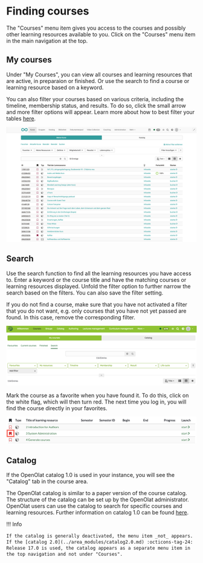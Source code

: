 # Finding courses

The "Courses" menu item gives you access to the courses and possibly other learning resources available to you. Click on the "Courses" menu item in the main navigation at the top.

## My courses

Under "My Courses", you can view all courses and learning resources that are active, in preparaion or finished. Or use the search to find a course or learning resource based on a keyword.

You can also filter your courses based on various criteria, including the timeline, membership status, and results. To do so, click the small arrow and more filter options will appear. Learn more about how to best filter your tables [here](../basic_concepts/Table_Concept.md).

![Courses](assets/mycourses-de.png)

## Search

Use the search function to find all the learning resources you have access to. Enter a keyword or the course title and have the matching courses or learning resources displayed. Unfold the filter option to further narrow the search based on the filters. You can also save the filter setting.

If you do not find a course, make sure that you have not activated a filter that you do not want, e.g. only courses that you have not yet passed are found. In this case, remove the corresponding filter.

![Search](assets/search.png)

Mark the course as a favorite when you have found it. To do this, click on the white flag, which will then turn red. The next time you log in, you will find the course directly in your favorites.

![favorites](assets/favorites.png)

## Catalog

If the OpenOlat catalog 1.0 is used in your instance, you will see the "Catalog" tab in the course area.

The OpenOlat catalog is similar to a paper version of the course catalog. The structure of the catalog can be set up by the OpenOlat administrator. OpenOlat users can use the catalog to search for specific courses and learning resources. Further information on catalog 1.0 can be found [here](../area_modules/catalog1.0.md).

!!! Info 

    If the catalog is generally deactivated, the menu item _not_ appears. If the [catalog 2.0](../area_modules/catalog2.0.md) :octicons-tag-24: Release 17.0 is used, the catalog appears as a separate menu item in the top navigation and not under "Courses". 

